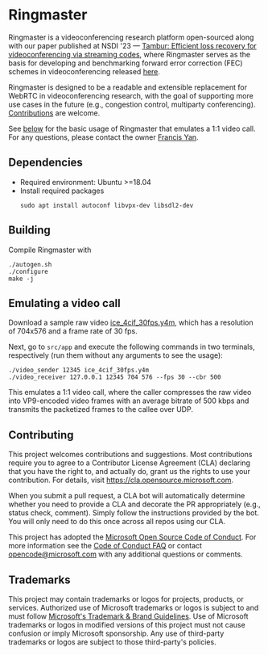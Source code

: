 # Ringmaster

Ringmaster is a videoconferencing research platform open-sourced along with our paper
published at NSDI '23 — [Tambur: Efficient loss recovery for videoconferencing via streaming
codes](https://www.usenix.org/conference/nsdi23/presentation/rudow), where
Ringmaster serves as the basis for developing and benchmarking forward error
correction (FEC) schemes in videoconferencing released [here](https://github.com/Thesys-lab/tambur).

Ringmaster is designed to be a readable and extensible replacement for WebRTC in videoconferencing
research, with the goal of supporting more use cases in the future
(e.g., congestion control, multiparty conferencing). [Contributions](#contributing) are welcome.

See [below](#emulating-a-video-call) for the basic usage of Ringmaster that emulates a 1:1
video call. For any questions, please contact the owner [Francis Yan](https://francisyyan.org).

## Dependencies
- Required environment: Ubuntu >=18.04
- Install required packages
   ```
   sudo apt install autoconf libvpx-dev libsdl2-dev
   ```

## Building
Compile Ringmaster with
```
./autogen.sh
./configure
make -j
```

## Emulating a video call
Download a sample raw video
[ice_4cif_30fps.y4m](https://media.xiph.org/video/derf/y4m/ice_4cif_30fps.y4m),
which has a resolution of 704x576 and a frame rate of 30 fps.

Next, go to `src/app` and execute the following commands in two terminals, respectively
(run them without any arguments to see the usage):
```
./video_sender 12345 ice_4cif_30fps.y4m
./video_receiver 127.0.0.1 12345 704 576 --fps 30 --cbr 500
```
This emulates a 1:1 video call, where the caller compresses the raw video into VP9-encoded
video frames with an average bitrate of 500 kbps and transmits the packetized frames to the
callee over UDP.

## Contributing

This project welcomes contributions and suggestions.  Most contributions require you to agree to a
Contributor License Agreement (CLA) declaring that you have the right to, and actually do, grant us
the rights to use your contribution. For details, visit https://cla.opensource.microsoft.com.

When you submit a pull request, a CLA bot will automatically determine whether you need to provide
a CLA and decorate the PR appropriately (e.g., status check, comment). Simply follow the instructions
provided by the bot. You will only need to do this once across all repos using our CLA.

This project has adopted the [Microsoft Open Source Code of Conduct](https://opensource.microsoft.com/codeofconduct/).
For more information see the [Code of Conduct FAQ](https://opensource.microsoft.com/codeofconduct/faq/) or
contact [opencode@microsoft.com](mailto:opencode@microsoft.com) with any additional questions or comments.

## Trademarks

This project may contain trademarks or logos for projects, products, or services. Authorized use of Microsoft 
trademarks or logos is subject to and must follow
[Microsoft's Trademark & Brand Guidelines](https://www.microsoft.com/en-us/legal/intellectualproperty/trademarks/usage/general).
Use of Microsoft trademarks or logos in modified versions of this project must not cause confusion or imply Microsoft sponsorship.
Any use of third-party trademarks or logos are subject to those third-party's policies.

